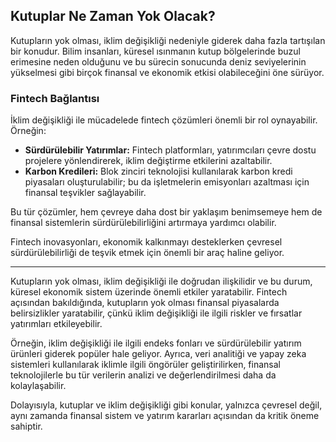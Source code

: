 ## Kutuplar Ne Zaman Yok Olacak?

Kutupların yok olması, iklim değişikliği nedeniyle giderek daha fazla tartışılan bir konudur. Bilim insanları, küresel ısınmanın kutup bölgelerinde buzul erimesine neden olduğunu ve bu sürecin sonucunda deniz seviyelerinin yükselmesi gibi birçok finansal ve ekonomik etkisi olabileceğini öne sürüyor.

### Fintech Bağlantısı

İklim değişikliği ile mücadelede fintech çözümleri önemli bir rol oynayabilir. Örneğin:
- **Sürdürülebilir Yatırımlar:** Fintech platformları, yatırımcıları çevre dostu projelere yönlendirerek, iklim değiştirme etkilerini azaltabilir.
- **Karbon Kredileri:** Blok zinciri teknolojisi kullanılarak karbon kredi piyasaları oluşturulabilir; bu da işletmelerin emisyonları azaltması için finansal teşvikler sağlayabilir.

Bu tür çözümler, hem çevreye daha dost bir yaklaşım benimsemeye hem de finansal sistemlerin sürdürülebilirliğini artırmaya yardımcı olabilir.

Fintech inovasyonları, ekonomik kalkınmayı desteklerken çevresel sürdürülebilirliği de teşvik etmek için önemli bir araç haline geliyor.


---

Kutupların yok olması, iklim değişikliği ile doğrudan ilişkilidir ve bu durum, küresel ekonomik sistem üzerinde önemli etkiler yaratabilir. Fintech açısından bakıldığında, kutupların yok olması finansal piyasalarda belirsizlikler yaratabilir, çünkü iklim değişikliği ile ilgili riskler ve fırsatlar yatırımları etkileyebilir.

Örneğin, iklim değişikliği ile ilgili endeks fonları ve sürdürülebilir yatırım ürünleri giderek popüler hale geliyor. Ayrıca, veri analitiği ve yapay zeka sistemleri kullanılarak iklimle ilgili öngörüler geliştirilirken, finansal teknolojilerle bu tür verilerin analizi ve değerlendirilmesi daha da kolaylaşabilir.

Dolayısıyla, kutuplar ve iklim değişikliği gibi konular, yalnızca çevresel değil, aynı zamanda finansal sistem ve yatırım kararları açısından da kritik öneme sahiptir.